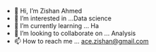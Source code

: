 - 👋 Hi, I’m Zishan Ahmed 
- 👀 I’m interested in ...Data science
- 🌱 I’m currently learning ... Ha
- 💞️ I’m looking to collaborate on ... Analysis
- 📫 How to reach me ... ace.zishan@gmail.com

<!---
ZsnAhmed/ZsnAhmed is a ✨ special ✨ repository because its `README.md` (this file) appears on your GitHub profile.
You can click the Preview link to take a look at your changes.
--->

